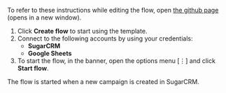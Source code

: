 To refer to these instructions while editing the flow, open [the github page](https://github.com/ot4i/app-connect-templates/tree/master/resources/markdown/Record%20SugarCRM%20campaign%20to%20Google%20Sheets) (opens in a new window).

1.	Click **Create flow** to start using the template.
2.	Connect to the following accounts by using your credentials:
    -	**SugarCRM** 
    - **Google Sheets**
3.	To start the flow, in the banner, open the options menu [⋮] and click **Start flow**.

The flow is started when a new campaign is created in SugarCRM.
